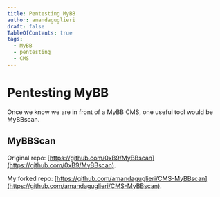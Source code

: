 ```yaml
---
title: Pentesting MyBB
author: amandaguglieri
draft: false
TableOfContents: true
tags:
  - MyBB
  - pentesting
  - CMS
---
```


# Pentesting MyBB

Once we know we are in front of a MyBB CMS, one useful tool would be MyBBscan.


## MyBBScan

Original repo: [https://github.com/0xB9/MyBBscan](https://github.com/0xB9/MyBBscan).

My forked repo: [https://github.com/amandaguglieri/CMS-MyBBscan](https://github.com/amandaguglieri/CMS-MyBBscan).